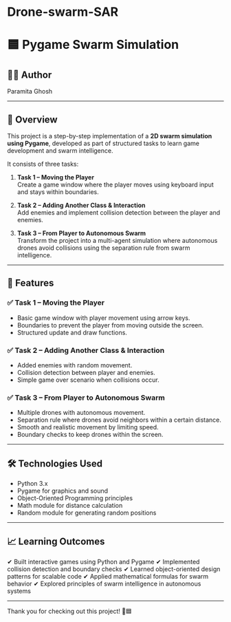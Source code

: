# Drone-swarm-SAR
# 🟦 Pygame Swarm Simulation

## 👨‍💻 Author

Paramita Ghosh

---

## 📖 Overview

This project is a step-by-step implementation of a **2D swarm simulation using Pygame**, developed as part of structured tasks to learn game development and swarm intelligence.

It consists of three tasks:

1. **Task 1 – Moving the Player**  
   Create a game window where the player moves using keyboard input and stays within boundaries.

2. **Task 2 – Adding Another Class & Interaction**  
   Add enemies and implement collision detection between the player and enemies.

3. **Task 3 – From Player to Autonomous Swarm**  
   Transform the project into a multi-agent simulation where autonomous drones avoid collisions using the separation rule from swarm intelligence.

---

## 🚀 Features

### ✅ Task 1 – Moving the Player
- Basic game window with player movement using arrow keys.
- Boundaries to prevent the player from moving outside the screen.
- Structured update and draw functions.

### ✅ Task 2 – Adding Another Class & Interaction
- Added enemies with random movement.
- Collision detection between player and enemies.
- Simple game over scenario when collisions occur.

### ✅ Task 3 – From Player to Autonomous Swarm
- Multiple drones with autonomous movement.
- Separation rule where drones avoid neighbors within a certain distance.
- Smooth and realistic movement by limiting speed.
- Boundary checks to keep drones within the screen.

---

## 🛠 Technologies Used

- Python 3.x
- Pygame for graphics and sound
- Object-Oriented Programming principles
- Math module for distance calculation
- Random module for generating random positions

---

## 📈 Learning Outcomes

✔ Built interactive games using Python and Pygame
✔ Implemented collision detection and boundary checks
✔ Learned object-oriented design patterns for scalable code
✔ Applied mathematical formulas for swarm behavior
✔ Explored principles of swarm intelligence in autonomous systems

---

Thank you for checking out this project! 🚀🟦
